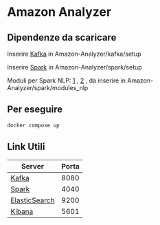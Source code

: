# Amazon Analyzer

## Dipendenze da scaricare
Inserire [Kafka](https://archive.apache.org/dist/kafka/3.1.0/kafka_2.13-3.1.0.tgz)
in Amazon-Analyzer/kafka/setup

Inserire [Spark](https://dlcdn.apache.org/spark/spark-3.2.1/spark-3.2.1-bin-hadoop3.2.tgz)
in Amazon-Analyzer/spark/setup

Moduli per Spark NLP: 
[1](https://s3.amazonaws.com/auxdata.johnsnowlabs.com/public/models/distilbert_base_sequence_classifier_amazon_polarity_en_3.3.3_3.0_1637503776952.zip)
, 
[2](https://s3.amazonaws.com/auxdata.johnsnowlabs.com/public/models/pos_anc_en_3.0.0_3.0_1614962126490.zip)
, da inserire in Amazon-Analyzer/spark/modules_nlp

## Per eseguire
```bash
docker compose up
```
## Link Utili

| Server                                                       | Porta                            |
| ------------------------------------------------------------ | -------------------------------- |
| [Kafka](http://localhost:8080) | 8080|
| [Spark](http://localhost:4040) | 4040|
| [ElasticSearch](http://localhost:9200) | 9200   |
| [Kibana](http://localhost:5601) | 5601    |




